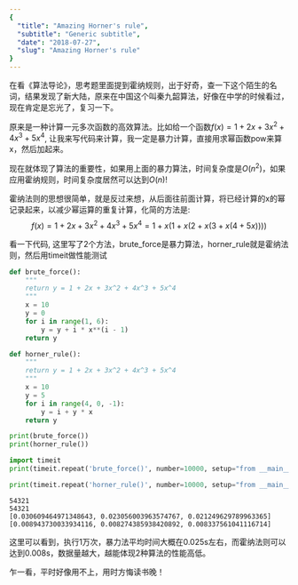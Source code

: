```yaml
---
{
  "title": "Amazing Horner's rule",
  "subtitle": "Generic subtitle",
  "date": "2018-07-27",
  "slug": "Amazing Horner's rule"
}
---
```

<!--more-->

在看《算法导论》，思考题里面提到霍纳规则，出于好奇，查一下这个陌生的名词，结果发现了新大陆，原来在中国这个叫秦九韶算法，好像在中学的时候看过，现在肯定是忘光了，复习一下。

原来是一种计算一元多次函数的高效算法。比如给一个函数$f(x) = 1 + 2x + 3x^2 + 4x^3 + 5x^4$, 让我来写代码来计算，我一定是暴力计算，直接用求幂函数pow来算x，然后加起来。

现在就体现了算法的重要性，如果用上面的暴力算法，时间复杂度是$O(n^2)$，如果应用霍纳规则，时间复杂度居然可以达到$O(n)$!

霍纳法则的思想很简单，就是反过来想，从后面往前面计算，将已经计算的x的幂记录起来，以减少幂运算的重复计算，化简的方法是:
$$ 
f(x) = 1 + 2x + 3x^2 + 4x^3 + 5x^4 
= 1 + x(1 + x(2 + x(3 + x(4 + 5x))))
$$

看一下代码, 这里写了2个方法，brute_force是暴力算法，horner_rule就是霍纳法则，然后用timeit做性能测试


```python
def brute_force():
    """
    return y = 1 + 2x + 3x^2 + 4x^3 + 5x^4
    """
    x = 10
    y = 0
    for i in range(1, 6):
        y = y + i * x**(i - 1)
    return y

def horner_rule():
    """
    return y = 1 + 2x + 3x^2 + 4x^3 + 5x^4
    """
    x = 10
    y = 5
    for i in range(4, 0, -1):
        y = i + y * x
    return y

print(brute_force())
print(horner_rule())

import timeit
print(timeit.repeat('brute_force()', number=10000, setup="from __main__ import brute_force"))

print(timeit.repeat('horner_rule()', number=10000, setup="from __main__ import horner_rule"))
```

    54321
    54321
    [0.030609464971348643, 0.023056003963574767, 0.021249629789963365]
    [0.008943730033934116, 0.008274385938420892, 0.008337561041116714]


这里可以看到，执行1万次，暴力法平均时间大概在0.025s左右，而霍纳法则可以达到0.008s，数据量越大，越能体现2种算法的性能高低。

乍一看，平时好像用不上，用时方悔读书晚！
